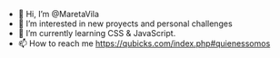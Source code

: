 - 👋 Hi, I’m @MaretaVila
- 👀 I’m interested in new proyects and personal challenges
- 🌱 I’m currently learning CSS & JavaScript.
- 📫 How to reach me https://qubicks.com/index.php#quienessomos
